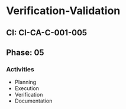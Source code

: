 # Verification-Validation

## CI: CI-CA-C-001-005
## Phase: 05

### Activities
- Planning
- Execution
- Verification
- Documentation
